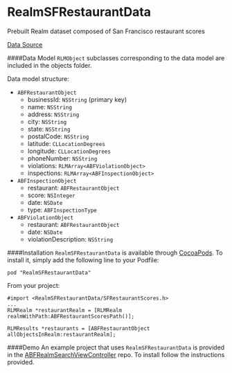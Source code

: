 # RealmSFRestaurantData
Prebuilt Realm dataset composed of San Francisco restaurant scores

[Data Source](https://data.sfgov.org/data?search=restaurants)

####Data Model
`RLMObject` subclasses corresponding to the data model are included in the objects folder. 

Data model structure:

* `ABFRestaurantObject`
  * businessId: `NSString` (primary key)
  * name: `NSString`
  * address: `NSString`
  * city: `NSString`
  * state: `NSString`
  * postalCode: `NSString`
  * latitude: `CLLocationDegrees`
  * longitude: `CLLocationDegrees`
  * phoneNumber: `NSString`
  * violations: `RLMArray<ABFViolationObject>`
  * inspections: `RLMArray<ABFInspectionObject>`
* `ABFInspectionObject`
  * restaurant: `ABFRestaurantObject`
  * score: `NSInteger`
  * date: `NSDate`
  * type: `ABFInspectionType`
* `ABFViolationObject`
  * restaurant: `ABFRestaurantObject`
  * date: `NSDate`
  * violationDescription: `NSString`

####Installation
`RealmSFRestaurantData` is available through [CocoaPods](http://cocoapods.org). To install
it, simply add the following line to your Podfile:
```
pod "RealmSFRestaurantData"
```
From your project:
```objc
#import <RealmSFRestaurantData/SFRestaurantScores.h>
...
RLMRealm *restaurantRealm = [RLMRealm realmWithPath:ABFRestaurantScoresPath()];

RLMResults *restaurants = [ABFRestaurantObject allObjectsInRealm:restaurantRealm];
```
####Demo
An example project that uses `RealmSFRestaurantData` is provided in the [ABFRealmSearchViewController](https://github.com/bigfish24/ABFRealmSearchViewController) repo. To install follow the instructions provided.
